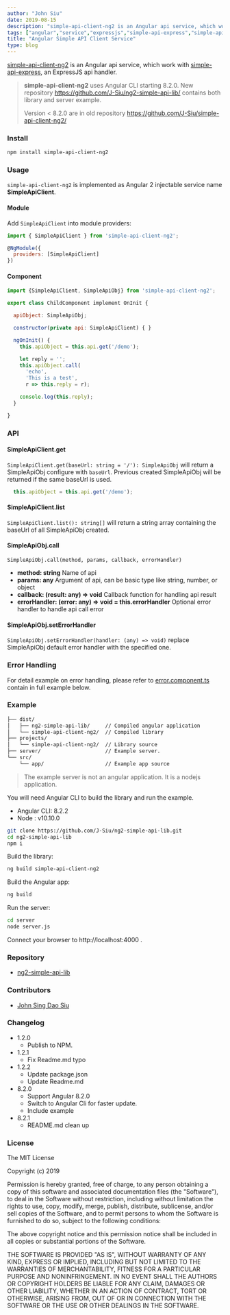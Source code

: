 ```yaml
---
author: "John Siu"
date: 2019-08-15
description: "simple-api-client-ng2 is an Angular api service, which work with simple-api-express, an ExpressJS api handler."
tags: ["angular","service","expressjs","simple-api-express","simple-api-client-ng2","lib"]
title: "Angular Simple API Client Service"
type: blog
---
```


[simple-api-client-ng2](https://github.com/J-Siu/ng2-simple-api-lib) is an Angular api service, which work with [simple-api-express](https://github.com/J-Siu/simple-api-express), an ExpressJS api handler.

<!--more-->

> __simple-api-client-ng2__ uses Angular CLI starting 8.2.0. New repository https://github.com/J-Siu/ng2-simple-api-lib/ contains both library and server example.
>
> Version < 8.2.0 are in old repository https://github.com/J-Siu/simple-api-client-ng2/

### Install

```sh
npm install simple-api-client-ng2
```

### Usage

`simple-api-client-ng2` is implemented as Angular 2 injectable service name __SimpleApiClient__.

#### Module

Add `SimpleApiClient` into module providers:

```javascript
import { SimpleApiClient } from 'simple-api-client-ng2';

@NgModule({
  providers: [SimpleApiClient]
})
```

#### Component

```javascript
import {SimpleApiClient, SimpleApiObj} from 'simple-api-client-ng2';

export class ChildComponent implement OnInit {

  apiObject: SimpleApiObj;

  constructor(private api: SimpleApiClient) { }

  ngOnInit() {
    this.apiObject = this.api.get('/demo');

    let reply = '';
    this.apiObject.call(
      'echo',
      'This is a test',
      r => this.reply = r);

    console.log(this.reply);
  }

}
```

### API

#### SimpleApiClient.get

`SimpleApiClient.get(baseUrl: string = '/'): SimpleApiObj`
will return a SimpleApiObj configure with `baseUrl`.
Previous created SimpleApiObj will be returned if the same baseUrl is used.

```javascript
  this.apiObject = this.api.get('/demo');
```

#### SimpleApiClient.list

`SimpleApiClient.list(): string[]` will return a string array containing the baseUrl of all SimpleApiObj created.

#### SimpleApiObj.call

`SimpleApiObj.call(method, params, callback, errorHandler)`

- __method: string__ Name of api
- __params: any__ Argument of api, can be basic type like string, number, or object
- __callback: (result: any) => void__ Callback function for handling api result
- __errorHandler: (error: any) => void = this.errorHandler__ Optional error handler to handle api call error

#### SimpleApiObj.setErrorHandler

`SimpleApiObj.setErrorHandler(handler: (any) => void)` replace SimpleApiObj default error handler with the specified one.

### Error Handling

For detail example on error handling, please refer to [error.component.ts](https://github.com/J-Siu/ng2-simple-api-lib/blob/master/src/app/error.component.ts) contain in full example below.

### Example

```sh
├── dist/
│   ├── ng2-simple-api-lib/     // Compiled angular application
│   └── simple-api-client-ng2/  // Compiled library
├── projects/
│   └── simple-api-client-ng2/  // Library source
├── server/                     // Example server.
└── src/
    └── app/                    // Example app source
```

> The example server is not an angular application. It is a nodejs application.

You will need Angular CLI to build the library and run the example.

- Angular CLI: 8.2.2
- Node : v10.10.0

```sh
git clone https://github.com/J-Siu/ng2-simple-api-lib.git
cd ng2-simple-api-lib
npm i
```

Build the library:

```sh
ng build simple-api-client-ng2
```

Build the Angular app:

```sh
ng build
```

Run the server:

```sh
cd server
node server.js
```

Connect your browser to http://localhost:4000 .

### Repository

- [ng2-simple-api-lib](https://github.com/J-Siu/ng2-simple-api-lib)

### Contributors

- [John Sing Dao Siu](https://github.com/J-Siu)

### Changelog

- 1.2.0
  - Publish to NPM.
- 1.2.1
  - Fix Readme.md typo
- 1.2.2
  - Update package.json
  - Update Readme.md
- 8.2.0
  - Support Angular 8.2.0
  - Switch to Angular Cli for faster update.
  - Include example
- 8.2.1
  - README.md clean up

### License

The MIT License

Copyright (c) 2019

Permission is hereby granted, free of charge, to any person obtaining a copy of this software and associated documentation files (the "Software"), to deal in the Software without restriction, including without limitation the rights to use, copy, modify, merge, publish, distribute, sublicense, and/or sell copies of the Software, and to permit persons to whom the Software is furnished to do so, subject to the following conditions:

The above copyright notice and this permission notice shall be included in all copies or substantial portions of the Software.

THE SOFTWARE IS PROVIDED "AS IS", WITHOUT WARRANTY OF ANY KIND, EXPRESS OR IMPLIED, INCLUDING BUT NOT LIMITED TO THE WARRANTIES OF MERCHANTABILITY, FITNESS FOR A PARTICULAR PURPOSE AND NONINFRINGEMENT. IN NO EVENT SHALL THE AUTHORS OR COPYRIGHT HOLDERS BE LIABLE FOR ANY CLAIM, DAMAGES OR OTHER LIABILITY, WHETHER IN AN ACTION OF CONTRACT, TORT OR OTHERWISE, ARISING FROM, OUT OF OR IN CONNECTION WITH THE SOFTWARE OR THE USE OR OTHER DEALINGS IN THE SOFTWARE.
